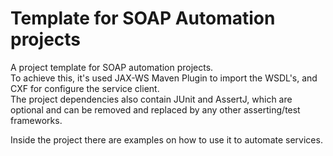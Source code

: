 # Template for SOAP Automation projects

A project template for SOAP automation projects.  
To achieve this, it's used JAX-WS Maven Plugin to import the WSDL's, and CXF for configure the service client.  
The project dependencies also contain JUnit and AssertJ, which are optional and can be removed and replaced by any other asserting/test frameworks.  

Inside the project there are examples on how to use it to automate services.